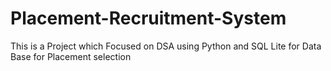 # Placement-Recruitment-System
This is a Project which Focused on DSA using Python and SQL Lite for Data Base for Placement selection
